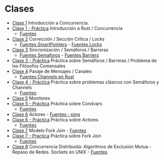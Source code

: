# Clases

* [Clase 1](./clases/1-introduccion.pdf) Introducción a Concurrencia.
* [Clase 1 - Práctica](./clases/1-intro-rust.pdf) Introducción a Rust / Concurrencia
  * [Fuentes](./clases/introduccion.tar.bz2)
* [Clase 2](./clases/2-correccion.pdf) Corrección / Sección Crítica / Locks
  * [Fuentes SmartPointers](./clases/SmartPointers.tar.bz2) - [Fuentes Locks](./clases/Locks.tar.bz2)
* [Clase 3](./clases/3-sincronizacion.pdf) Sincronización / Semáforos / Barreras
  * [Fuentes Semaforos](./clases/Semaforos.tar.bz2) - [Fuentes Barriers](./clases/Barriers.tar.bz2)
* [Clase 3 - Práctica](./clases/practica-semaforos-barriers-filosofos.tar.bz2) Práctica sobre Semáforos / Barreras / Problema de los Filósofos Comensales
* [Clase 4](./clases/4-mensajes-channels.pdf) Pasaje de Mensajes / Canales
  * [Fuentes Channels en Rust](./clases/Channels.tar.bz2)
* [Clase 4 - Práctica](./clases/4-practica-semaforos-channels.pdf) Práctica sobre problemas clásicos con Semáforos y Channels
  * [Fuentes](./clases/practica-semaforos-channels.tar.bz2)
* [Clase 5](./clases/5-monitores.pdf) Monitores
* [Clase 5 - Práctica](./clases/5-practica-condvars.pdf) Práctica sobre Condvars
  * [Fuentes](./clases/practica-condvars.tar.bz2)
* [Clase 6](./clases/6-actores.pdf) Actores - [Fuentes - ping](./clases/ping.tar.bz2)
* [Clase 6 - Práctica](./clases/6-practica-actores.pdf) Práctica sobre Actores
  * [Fuentes](./clases/practica-actores.tar.bz2)
* [Clase 7](./clases/7-fork-join.pdf) Modelo Fork Join - [Fuentes](./clases/forkjoin.tar.bz2)
* [Clase 7 - Práctica](./clases/7-practica-forkjoin.pdf) Práctica sobre Fork Join
  * [Fuentes](./clases/practica-forkjoin.tar.bz2)
* [Clase 8](./clases/8-distrib.pdf) Concurrencia Distribuida: Algoritmos de Exclusión Mutua - Repaso de Redes. Sockets en UNIX - [Fuentes](./clases/8_sockets.tar.bz2)
